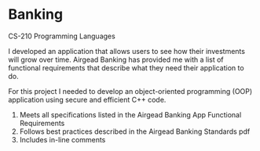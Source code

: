 # Banking

CS-210 Programming Languages

I developed an application that allows users to see how their investments will grow over time. Airgead Banking has provided me with a list of functional requirements that describe what they need their application to do.

For this project I needed to develop an object-oriented programming (OOP) application using secure and efficient C++ code. 
1. Meets all specifications listed in the Airgead Banking App Functional Requirements
2. Follows best practices described in the Airgead Banking Standards pdf
3. Includes in-line comments
